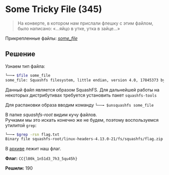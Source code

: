 # Some Tricky File (345)

> На конверте, в котором нам прислали флешку с этим файлом, было написано: «...яйцо в утке, утка в зайце...»

Прикрепленные файлы: _[some_file](some_file)_

## Решение

Узнаем тип файла:
```bash
└──╼ $file some_file 
some_file: Squashfs filesystem, little endian, version 4.0, 17845373 bytes, 57475 inodes, blocksize: 131072 bytes, created: Mon Aug 20 20:05:58 2018
```

Данный файл является образом SquashFS. Для дальнейшей работы на некоторых дистрибутивах требуется установить пакет `squashfs-tools`

Для распаковки образа вводим команду `└──╼ $unsquashfs some_file`  

В папке _squashfs-root_ видим кучу файлов.  
Ручками мы это искать конечно же не будем, поэтому воспользуемся утилитой `grep`:  
```bash
└──╼ $grep -rsn flag.txt
Binary file squashfs-root/linux-headers-4.13.0-21/fs/squashfs/flag.zip matches
```
В [архиве](squashfs-root/linux-headers-4.13.0-21/fs/squashfs/flag.zip) лежит наш флаг.

**Флаг:** `CC{l00k_1n51d3_7h3_5qu45h}`

**Решили:** 190
